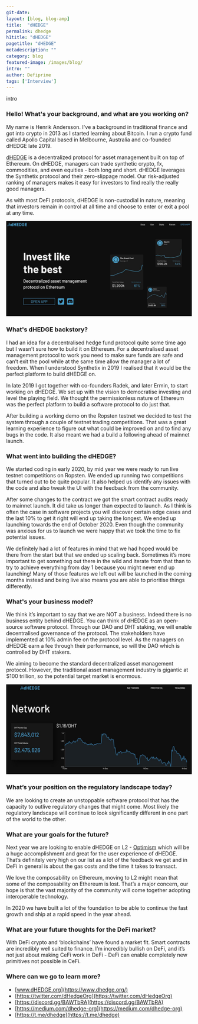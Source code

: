 ```yaml
---
git-date:
layout: [blog, blog-amp]
title:  "dHEDGE"
permalink: dhedge
h1title: "dHEDGE"
pagetitle: "dHEDGE"
metadescription: ""
category: blog
featured-image: /images/blog/
intro: ""
author: Defiprime
tags: ['Interview']
---
```

intro

### Hello! What's your background, and what are you working on?

My name is Henrik Andersson. I've a background in traditional finance and got into crypto in 2013 as I started learning about Bitcoin. I run a crypto fund called Apollo Capital based in Melbourne, Australia and co-founded dHEDGE late 2019.

[dHEDGE](https://www.dhedge.org/) is a decentralized protocol for asset management built on top of Ethereum. On dHEDGE, managers can trade synthetic crypto, fx, commodities, and even equities - both long and short. dHEDGE leverages the Synthetix protocol and their zero-slippage model. Our risk-adjusted ranking of managers makes it easy for investors to find really the really good managers.

As with most DeFi protocols, dHEDGE is non-custodial in nature, meaning that investors remain in control at all time and choose to enter or exit a pool at any time.

![](/images/blog/dhedge/image1.jpg)

### What's dHEDGE backstory?

I had an idea for a decentralised hedge fund protocol quite some time ago but I wasn’t sure how to build it on Ethereum. For a decentralised asset management protocol to work you need to make sure funds are safe and can’t exit the pool while at the same time allow the manager a lot of freedom. When I understood Synthetix in 2019 I realised that it would be the perfect platform to build dHEDGE on.

In late 2019 I got together with co-founders Radek, and later Ermin, to start working on dHEDGE. We set up with the vision to democratise investing and level the playing field. We thought the permissionless nature of Ethereum was the perfect platform to build a software protocol to do just that.

After building a working demo on the Ropsten testnet we decided to test the system through a couple of testnet trading competitions. That was a great learning experience to figure out what could be improved on and to find any bugs in the code. It also meant we had a build a following ahead of mainnet launch.


### What went into building the dHEDGE?

We started coding in early 2020, by mid year we were ready to run live testnet competitions on Ropsten. We ended up running two competitions that turned out to be quite popular. It also helped us identify any issues with the code and also tweak the UI with the feedback from the community.

After some changes to the contract we got the smart contract audits ready to mainnet launch. It did take us longer than expected to launch. As I think is often the case in software projects you will discover certain edge cases and the last 10% to get it right will end up taking the longest. We ended up launching towards the end of October 2020. Even though the community was anxious for us to launch we were happy that we took the time to fix potential issues.

We definitely had a lot of features in mind that we had hoped would be there from the start but that we ended up scaling back. Sometimes it’s more important to get something out there in the wild and iterate from that than to try to achieve everything from day 1 because you might never end up launching! Many of those features we left out will be launched in the coming months instead and being live also means you are able to prioritise things differently.

### What's your business model?

We think it’s important to say that we are NOT a business. Indeed there is no business entity behind dHEDGE. You can think of dHEDGE as an open-source software protocol. Through our DAO and DHT staking, we will enable decentralised governance of the protocol. The stakeholders have implemented at 10% admin fee on the protocol level. As the managers on dHEDGE earn a fee through their performance, so will the DAO which is controlled by DHT stakers.

We aiming to become the standard decentralized asset management protocol. However, the traditional asset management industry is gigantic at $100 trillion, so the potential target market is enormous.

![](/images/blog/dhedge/image2.jpg)


### What’s your position on the regulatory landscape today?

We are looking to create an unstoppable software protocol that has the capacity to outlive regulatory changes that might come. Most likely the regulatory landscape will continue to look significantly different in one part of the world to the other.


### What are your goals for the future?

Next year we are looking to enable dHEDGE on L2 - [Optimism](https://optimism.io/) which will be a huge accomplishment and great for the user experience of dHEDGE. That’s definitely very high on our list as a lot of the feedback we get and in DeFi in general is about the gas costs and the time it takes to transact.

We love the composability on Ethereum, moving to L2 might mean that some of the composability on Ethereum is lost. That’s a major concern, our hope is that the vast majority of the community will come together adopting interoperable technology.

In 2020 we have built a lot of the foundation to be able to continue the fast growth and ship at a rapid speed in the year ahead.


### What are your future thoughts for the DeFi market?

With DeFi crypto and ‘blockchains’ have found a market fit. Smart contracts are incredibly well suited to finance. I’m incredibly bullish on DeFi, and it’s not just about making CeFi work in DeFi - DeFi can enable completely new primitives not possible in CeFi.

### Where can we go to learn more?

- [www.dHEDGE.org](https://www.dhedge.org/)
- [https://twitter.com/dHedgeOrg](https://twitter.com/dHedgeOrg)
- [https://discord.gg/BAWTbRA](https://discord.gg/BAWTbRA)
- [https://medium.com/dhedge-org](https://medium.com/dhedge-org)
- [https://t.me/dhedge](https://t.me/dhedge)
